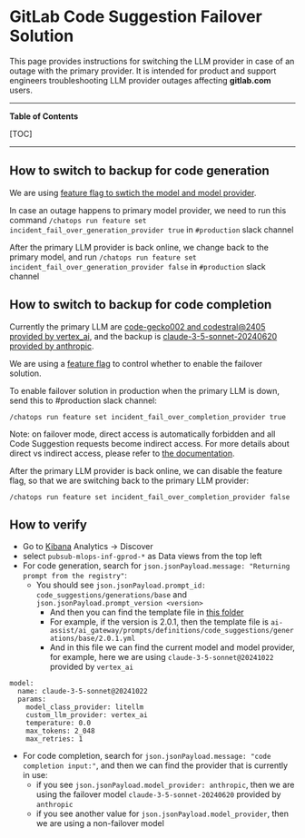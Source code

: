 <!-- Permit linking to GitLab docs and issues -->
<!-- markdownlint-disable MD034 -->
# GitLab Code Suggestion Failover Solution

This page provides instructions for switching the LLM provider in case of an outage with the primary provider. It is intended for product and support engineers troubleshooting LLM provider outages affecting **gitlab.com** users.

---

**Table of Contents**

[TOC]

---

## How to switch to backup for code generation

We are using [feature flag to swtich the model and model provider](https://gitlab.com/gitlab-org/gitlab/-/blob/master/ee/lib/code_suggestions/prompts/code_generation/ai_gateway_messages.rb#L37).

In case an outage happens to primary model provider, we need to run this command `/chatops run feature set incident_fail_over_generation_provider true` in `#production` slack channel

After the primary LLM provider is back online, we change back to the primary model, and run `/chatops run feature set incident_fail_over_generation_provider false` in `#production` slack channel

## How to switch to backup for code completion

Currently the primary LLM are [code-gecko002 and codestral@2405 provided by vertex_ai](https://gitlab.com/gitlab-org/gitlab/-/blob/master/ee/lib/code_suggestions/tasks/code_completion.rb#L40), and the backup is [claude-3-5-sonnet-20240620 provided by anthropic](https://gitlab.com/gitlab-org/gitlab/-/blob/master/ee/lib/code_suggestions/prompts/code_completion/anthropic.rb).

We are using a [feature flag](https://gitlab.com/gitlab-org/gitlab/-/issues/501503) to control whether to enable the failover solution.

To enable failover solution in production when the primary LLM is down, send this to #production slack channel:

```
/chatops run feature set incident_fail_over_completion_provider true
```

Note: on failover mode, direct access is automatically forbidden and all Code Suggestion requests become indirect access. For more details about direct vs indirect access, please refer to [the documentation](https://docs.gitlab.com/ee/user/project/repository/code_suggestions/#direct-and-indirect-connections).

After the primary LLM provider is back online, we can disable the feature flag, so that we are switching back to the primary LLM provider:

```
/chatops run feature set incident_fail_over_completion_provider false
```

## How to verify

* Go to [Kibana](https://log.gprd.gitlab.net/app/home#/) Analytics -> Discover
* select `pubsub-mlops-inf-gprod-*` as Data views from the top left
* For code generation, search for `json.jsonPayload.message: "Returning prompt from the registry"`:
  * You should see `json.jsonPayload.prompt_id: code_suggestions/generations/base` and `json.jsonPayload.prompt_version <version>`
    * And then you can find the template file in [this folder](https://gitlab.com/gitlab-org/modelops/applied-ml/code-suggestions/ai-assist/-/tree/main/ai_gateway/prompts/definitions/code_suggestions/generations/base?ref_type=heads)  
    * For example, if the version is 2.0.1, then the template file is `ai-assist/ai_gateway/prompts/definitions/code_suggestions/generations/base/2.0.1.yml`  
    * And in this file we can find the current model and model provider, for example, here we are using `claude-3-5-sonnet@20241022` provided by `vertex_ai`   

```
model:
  name: claude-3-5-sonnet@20241022
  params:
    model_class_provider: litellm
    custom_llm_provider: vertex_ai
    temperature: 0.0
    max_tokens: 2_048
    max_retries: 1

```
  
* For code completion, search for `json.jsonPayload.message: "code completion input:"`, and then we can find the provider that is currently in use:
  * if you see `json.jsonPayload.model_provider: anthropic`, then we are using the failover model `claude-3-5-sonnet-20240620` provided by `anthropic`
  * if you see another value for `json.jsonPayload.model_provider`, then we are using a non-failover model
